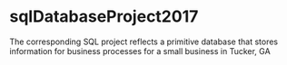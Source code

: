 # sqlDatabaseProject2017
The corresponding SQL project reflects a primitive database that stores information for business processes for a small business in Tucker, GA
